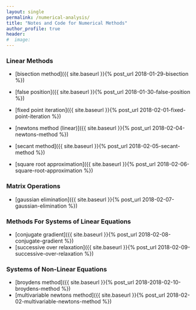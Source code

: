 ```yaml
---
layout: single
permalink: /numerical-analysis/
title: "Notes and Code for Numerical Methods"
author_profile: true
header:
#  image:
---
```

### Linear Methods
* [bisection method]({{ site.baseurl }}{% post_url 2018-01-29-bisection %})

* [false position]({{ site.baseurl }}{% post_url 2018-01-30-false-position %})

* [fixed point iteration]({{ site.baseurl }}{% post_url 2018-02-01-fixed-point-iteration %})

* [newtons method (linear)]({{ site.baseurl }}{% post_url 2018-02-04-newtons-method %})

* [secant method]({{ site.baseurl }}{% post_url 2018-02-05-secant-method %})

* [square root approximation]({{ site.baseurl }}{% post_url 2018-02-06-square-root-approximation %})

### Matrix Operations
* [gaussian elimination]({{ site.baseurl }}{% post_url 2018-02-07-gaussian-elimination %})

### Methods For Systems of Linear Equations
* [conjugate gradient]({{ site.baseurl }}{% post_url 2018-02-08-conjugate-gradient %})
* [successive over relaxation]({{ site.baseurl }}{% post_url 2018-02-09-successive-over-relaxation %})

### Systems of Non-Linear Equations
* [broydens method]({{ site.baseurl }}{% post_url 2018-2018-02-10-broydens-method %})
* [multivariable newtons method]({{ site.baseurl }}{% post_url 2018-02-02-multivariable-newtons-method %})


<!--
Here's a [link to the google page](https://google.com)

bulleted list use mathematical operatsors:
* Item 1
+ Item 2
- Item 3

Similarly with numbered lists:
1. First
2. Second
3. Third


Python code!
```python
    def add(a, b):
        return a + b
    print (add(2+3))
```
Jekyll uses Mathjax to render mathematical equations

$$E=mc^2$$

you can also put it inline $$E=mc^2$$


MORE TEXT!

Here's some inline equations `x+y`

{% include group-by-array collection=site.posts field="tags" %}

{% for tag in group_names %}
  {% assign posts = group_items[forloop.index0] %}
  <h2 id="{{ tag | slugify }}" class="archive__subtitle">{{ tag }}</h2>
  {% for post in posts %}
    {% include archive-single.html %}
  {% endfor %}
{% endfor %}
